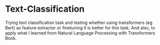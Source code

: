 # Text-Classification
Trying text classification task and testing whether using transformers (eg Bert) as feature extractor or finetuning it is better for this task. And also, to apply what I learned from Natural Language Processing with Transformers Book.
